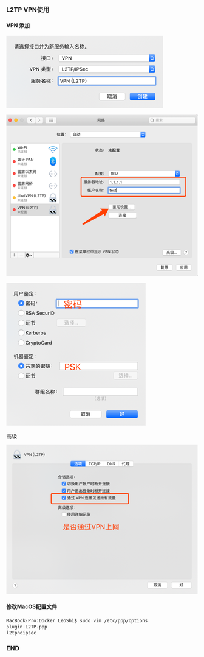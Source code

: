### L2TP VPN使用

#### VPN 添加

![](.l2tpVPN_images/af801926.png)

![](.l2tpVPN_images/8c7a0159.png)

![](.l2tpVPN_images/4647a279.png)

高级

![](.l2tpVPN_images/1d9c38e2.png)

#### 修改MacOS配置文件

````
MacBook-Pro:Docker LeoShi$ sudo vim /etc/ppp/options
plugin L2TP.ppp
l2tpnoipsec
````

### END